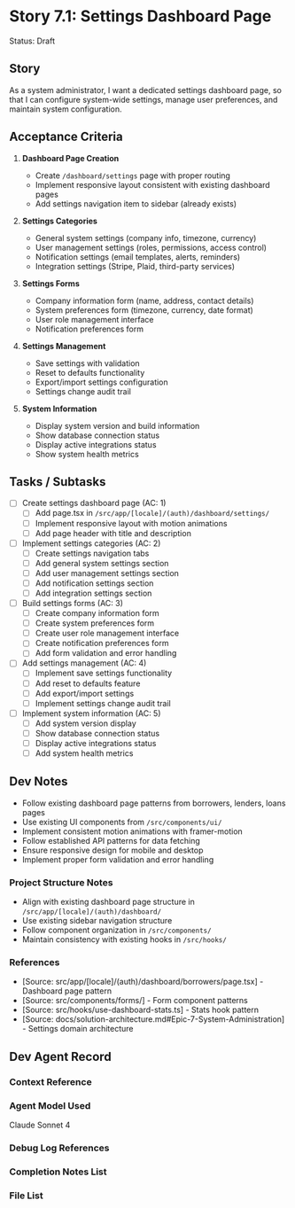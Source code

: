 # Story 7.1: Settings Dashboard Page

Status: Draft

## Story

As a system administrator,
I want a dedicated settings dashboard page,
so that I can configure system-wide settings, manage user preferences, and maintain system configuration.

## Acceptance Criteria

1. **Dashboard Page Creation**
   - Create `/dashboard/settings` page with proper routing
   - Implement responsive layout consistent with existing dashboard pages
   - Add settings navigation item to sidebar (already exists)

2. **Settings Categories**
   - General system settings (company info, timezone, currency)
   - User management settings (roles, permissions, access control)
   - Notification settings (email templates, alerts, reminders)
   - Integration settings (Stripe, Plaid, third-party services)

3. **Settings Forms**
   - Company information form (name, address, contact details)
   - System preferences form (timezone, currency, date format)
   - User role management interface
   - Notification preferences form

4. **Settings Management**
   - Save settings with validation
   - Reset to defaults functionality
   - Export/import settings configuration
   - Settings change audit trail

5. **System Information**
   - Display system version and build information
   - Show database connection status
   - Display active integrations status
   - Show system health metrics

## Tasks / Subtasks

- [ ] Create settings dashboard page (AC: 1)
  - [ ] Add page.tsx in `/src/app/[locale]/(auth)/dashboard/settings/`
  - [ ] Implement responsive layout with motion animations
  - [ ] Add page header with title and description
- [ ] Implement settings categories (AC: 2)
  - [ ] Create settings navigation tabs
  - [ ] Add general system settings section
  - [ ] Add user management settings section
  - [ ] Add notification settings section
  - [ ] Add integration settings section
- [ ] Build settings forms (AC: 3)
  - [ ] Create company information form
  - [ ] Create system preferences form
  - [ ] Create user role management interface
  - [ ] Create notification preferences form
  - [ ] Add form validation and error handling
- [ ] Add settings management (AC: 4)
  - [ ] Implement save settings functionality
  - [ ] Add reset to defaults feature
  - [ ] Add export/import settings
  - [ ] Implement settings change audit trail
- [ ] Implement system information (AC: 5)
  - [ ] Add system version display
  - [ ] Show database connection status
  - [ ] Display active integrations status
  - [ ] Add system health metrics

## Dev Notes

- Follow existing dashboard page patterns from borrowers, lenders, loans pages
- Use existing UI components from `/src/components/ui/`
- Implement consistent motion animations with framer-motion
- Follow established API patterns for data fetching
- Ensure responsive design for mobile and desktop
- Implement proper form validation and error handling

### Project Structure Notes

- Align with existing dashboard page structure in `/src/app/[locale]/(auth)/dashboard/`
- Use existing sidebar navigation structure
- Follow component organization in `/src/components/`
- Maintain consistency with existing hooks in `/src/hooks/`

### References

- [Source: src/app/[locale]/(auth)/dashboard/borrowers/page.tsx] - Dashboard page pattern
- [Source: src/components/forms/] - Form component patterns
- [Source: src/hooks/use-dashboard-stats.ts] - Stats hook pattern
- [Source: docs/solution-architecture.md#Epic-7-System-Administration] - Settings domain architecture

## Dev Agent Record

### Context Reference

<!-- Path(s) to story context XML will be added here by context workflow -->

### Agent Model Used

Claude Sonnet 4

### Debug Log References

### Completion Notes List

### File List
